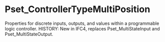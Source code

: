 # Pset_ControllerTypeMultiPosition

Properties for discrete inputs, outputs, and values within a programmable logic controller. HISTORY: New in IFC4, replaces Pset_MultiStateInput and Pset_MultiStateOutput.
